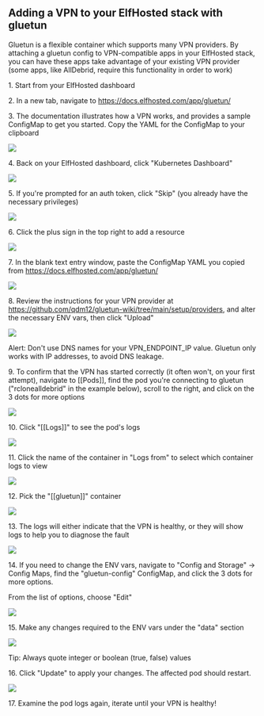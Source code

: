 ## Adding a VPN to your ElfHosted stack with gluetun

Gluetun is a flexible container which supports many VPN providers. By attaching a gluetun config to VPN-compatible apps in your ElfHosted stack, you can have these apps take advantage of your existing VPN provider (some apps, like AllDebrid, require this functionality in order to work)

1\. Start from your ElfHosted dashboard


2\. In a new tab, navigate to <https://docs.elfhosted.com/app/gluetun/>


3\. The documentation illustrates how a VPN works, and provides a sample ConfigMap to get you started. Copy the YAML for the ConfigMap to your clipboard

![](https://ajeuwbhvhr.cloudimg.io/colony-recorder.s3.amazonaws.com/files/2024-12-11/62ea9d31-1770-4928-bc9b-444b37c1212e/ascreenshot.jpeg?tl_px=0,136&br_px=1719,1098&force_format=jpeg&q=100&width=1120.0&wat=1&wat_opacity=1&wat_gravity=northwest&wat_url=https://colony-recorder.s3.amazonaws.com/images/watermarks/50762E_standard.png&wat_pad=978,222)


4\. Back on your ElfHosted dashboard, click "Kubernetes Dashboard"

![](https://ajeuwbhvhr.cloudimg.io/colony-recorder.s3.amazonaws.com/files/2024-12-11/c9344e6f-a5d4-4523-bee9-1deb8008c108/ascreenshot.jpeg?tl_px=0,664&br_px=1719,1626&force_format=jpeg&q=100&width=1120.0&wat=1&wat_opacity=1&wat_gravity=northwest&wat_url=https://colony-recorder.s3.amazonaws.com/images/watermarks/50762E_standard.png&wat_pad=223,304)


5\. If you're prompted for an auth token, click "Skip" (you already have the necessary privileges)

![](https://ajeuwbhvhr.cloudimg.io/colony-recorder.s3.amazonaws.com/files/2024-12-11/a4c4afe1-e240-4528-90cc-91f6567216a7/ascreenshot.jpeg?tl_px=0,631&br_px=1719,1592&force_format=jpeg&q=100&width=1120.0&wat=1&wat_opacity=1&wat_gravity=northwest&wat_url=https://colony-recorder.s3.amazonaws.com/images/watermarks/50762E_standard.png&wat_pad=168,276)


6\. Click the plus sign in the top right to add a resource

![](https://ajeuwbhvhr.cloudimg.io/colony-recorder.s3.amazonaws.com/files/2024-12-11/1a9c17b1-0bd9-496f-834b-6e9339da8b1f/ascreenshot.jpeg?tl_px=402,0&br_px=2122,961&force_format=jpeg&q=100&width=1120.0&wat=1&wat_opacity=1&wat_gravity=northwest&wat_url=https://colony-recorder.s3.amazonaws.com/images/watermarks/50762E_standard.png&wat_pad=895,4)


7\. In the blank text entry window, paste the ConfigMap YAML you copied from <https://docs.elfhosted.com/app/gluetun/>

![](https://ajeuwbhvhr.cloudimg.io/colony-recorder.s3.amazonaws.com/files/2024-12-11/b71983be-3e35-4960-826a-2496675e657c/ascreenshot.jpeg?tl_px=72,317&br_px=1791,1278&force_format=jpeg&q=100&width=1120.0&wat=1&wat_opacity=1&wat_gravity=northwest&wat_url=https://colony-recorder.s3.amazonaws.com/images/watermarks/50762E_standard.png&wat_pad=524,276)


8\. Review the instructions for your VPN provider at <https://github.com/qdm12/gluetun-wiki/tree/main/setup/providers>, and alter the necessary ENV vars, then click "Upload"

![](https://ajeuwbhvhr.cloudimg.io/colony-recorder.s3.amazonaws.com/files/2024-12-11/01b5342f-9c20-4340-94f0-bb88f2d198bc/ascreenshot.jpeg?tl_px=0,664&br_px=1719,1626&force_format=jpeg&q=100&width=1120.0&wat=1&wat_opacity=1&wat_gravity=northwest&wat_url=https://colony-recorder.s3.amazonaws.com/images/watermarks/50762E_standard.png&wat_pad=380,444)


Alert: Don't use DNS names for your VPN_ENDPOINT_IP value. Gluetun only works with IP addresses, to avoid DNS leakage.


9\. To confirm that the VPN has started correctly (it often won't, on your first attempt), navigate to [[Pods]], find the pod you're connecting to gluetun ("rclonealldebrid" in the example below), scroll to the right, and click on the 3 dots for more options

![](https://ajeuwbhvhr.cloudimg.io/colony-recorder.s3.amazonaws.com/files/2024-12-11/192279e6-8b55-4e63-bfc4-b5233647787e/ascreenshot.jpeg?tl_px=1177,684&br_px=2725,1549&force_format=jpeg&q=100&width=1120.0&wat=1&wat_opacity=1&wat_gravity=northwest&wat_url=https://colony-recorder.s3.amazonaws.com/images/watermarks/50762E_standard.png&wat_pad=1007,205)


10\. Click "[[Logs]]" to see the pod's logs

![](https://ajeuwbhvhr.cloudimg.io/colony-recorder.s3.amazonaws.com/files/2024-12-11/ec611bbc-f437-4e2e-a391-8d7073a04a0c/ascreenshot.jpeg?tl_px=1184,681&br_px=2732,1546&force_format=jpeg&q=100&width=1120.0&wat=1&wat_opacity=1&wat_gravity=northwest&wat_url=https://colony-recorder.s3.amazonaws.com/images/watermarks/50762E_standard.png&wat_pad=936,277)


11\. Click the name of the container in "Logs from" to select which container logs to view

![](https://ajeuwbhvhr.cloudimg.io/colony-recorder.s3.amazonaws.com/files/2024-12-11/a3d3aeb3-e703-4212-9624-dbafacbe6d09/ascreenshot.jpeg?tl_px=43,0&br_px=1590,865&force_format=jpeg&q=100&width=1120.0&wat=1&wat_opacity=1&wat_gravity=northwest&wat_url=https://colony-recorder.s3.amazonaws.com/images/watermarks/50762E_standard.png&wat_pad=524,215)


12\. Pick the "[[gluetun]]" container

![](https://ajeuwbhvhr.cloudimg.io/colony-recorder.s3.amazonaws.com/files/2024-12-11/cd4aa210-3324-4f0e-9585-cc6013baf463/ascreenshot.jpeg?tl_px=0,31&br_px=1547,896&force_format=jpeg&q=100&width=1120.0&wat=1&wat_opacity=1&wat_gravity=northwest&wat_url=https://colony-recorder.s3.amazonaws.com/images/watermarks/50762E_standard.png&wat_pad=510,277)


13\. The logs will either indicate that the VPN is healthy, or they will show logs to help you to diagnose the fault

![](https://ajeuwbhvhr.cloudimg.io/colony-recorder.s3.amazonaws.com/files/2024-12-11/f36f8584-344f-4baf-90d1-be904a5e48d4/ascreenshot.jpeg?tl_px=246,760&br_px=1793,1626&force_format=jpeg&q=100&width=1120.0&wat=1&wat_opacity=1&wat_gravity=northwest&wat_url=https://colony-recorder.s3.amazonaws.com/images/watermarks/50762E_standard.png&wat_pad=524,483)


14\. If you need to change the ENV vars, navigate to "Config and Storage" -&gt; Config Maps, find the "gluetun-config" ConfigMap, and click the 3 dots for more options. 

From the list of options, choose "Edit"

![](https://ajeuwbhvhr.cloudimg.io/colony-recorder.s3.amazonaws.com/files/2024-12-11/2aeeac03-2c92-4de9-b942-2565d0db2a04/ascreenshot.jpeg?tl_px=75,482&br_px=2121,1626&force_format=jpeg&q=100&width=1120.0&wat=1&wat_opacity=1&wat_gravity=northwest&wat_url=https://colony-recorder.s3.amazonaws.com/images/watermarks/50762E_standard.png&wat_pad=960,478)


15\. Make any changes required to the ENV vars under the "data" section

![](https://ajeuwbhvhr.cloudimg.io/colony-recorder.s3.amazonaws.com/files/2024-12-11/46bc2555-45b2-4679-9711-62c6b32d0369/ascreenshot.jpeg?tl_px=0,181&br_px=1719,1142&force_format=jpeg&q=100&width=1120.0&wat=1&wat_opacity=1&wat_gravity=northwest&wat_url=https://colony-recorder.s3.amazonaws.com/images/watermarks/50762E_standard.png&wat_pad=490,277)


Tip: Always quote integer or boolean (true, false) values


16\. Click "Update" to apply your changes. The affected pod should restart.

![](https://ajeuwbhvhr.cloudimg.io/colony-recorder.s3.amazonaws.com/files/2024-12-11/90b2d3f5-d809-49a8-a777-ed265dacde32/user_cropped_screenshot.jpeg?tl_px=0,664&br_px=1719,1626&force_format=jpeg&q=100&width=1120.0&wat=1&wat_opacity=1&wat_gravity=northwest&wat_url=https://colony-recorder.s3.amazonaws.com/images/watermarks/50762E_standard.png&wat_pad=179,424)


17\. Examine the pod logs again, iterate until your VPN is healthy!